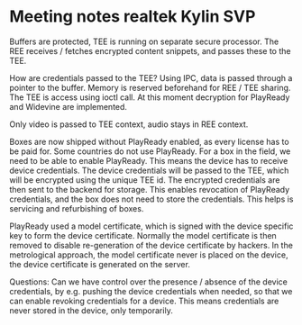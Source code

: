 # Meeting notes realtek Kylin SVP

Buffers are protected, TEE is running on separate secure processor.
The REE receives / fetches encrypted content snippets, and passes these to the TEE.

How are credentials passed to the TEE? Using IPC, data is passed through a pointer to the buffer. Memory is reserved 
beforehand for REE / TEE sharing. The TEE is access using ioctl call.
At this moment decryption for PlayReady and Widevine are implemented.

Only video is passed to TEE context, audio stays in REE context.

Boxes are now shipped without PlayReady enabled, as every license has to be paid for. Some countries do not use PlayReady.
For a box in the field, we need to be able to enable PlayReady. This means the device has to receive device credentials.
The device credentials will be passed to the TEE, which will be encrypted using the unique TEE id. The encrypted 
credentials are then sent to the backend for storage. This enables revocation of PlayReady credentials, and the box does 
not need to store the credentials. This helps is servicing and refurbishing of boxes.

PlayReady used a model certificate, which is signed with the device specific key to form the device certificate. 
Normally the model certificate is then removed to disable re-generation of the device certificate by hackers. In the 
metrological approach, the model certificate never is placed on the device, the device certificate is generated on the 
server.

Questions: Can we have control over the presence / absence of the device credentials, by e.g. pushing the device 
credentials when needed, so that we can enable revoking credentials for a device. This means credentials are never 
stored in the device, only temporarily.